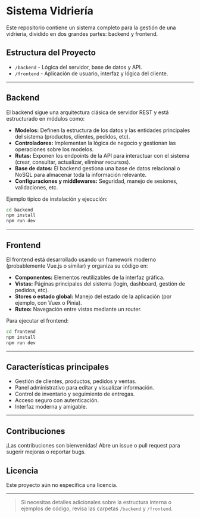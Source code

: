 # Sistema Vidriería

Este repositorio contiene un sistema completo para la gestión de una vidriería, dividido en dos grandes partes: backend y frontend.

## Estructura del Proyecto

- `/backend` - Lógica del servidor, base de datos y API.
- `/frontend` - Aplicación de usuario, interfaz y lógica del cliente.

---

## Backend

El backend sigue una arquitectura clásica de servidor REST y está estructurado en módulos como:

- **Modelos:** Definen la estructura de los datos y las entidades principales del sistema (productos, clientes, pedidos, etc).
- **Controladores:** Implementan la lógica de negocio y gestionan las operaciones sobre los modelos.
- **Rutas:** Exponen los endpoints de la API para interactuar con el sistema (crear, consultar, actualizar, eliminar recursos).
- **Base de datos:** El backend gestiona una base de datos relacional o NoSQL para almacenar toda la información relevante.
- **Configuraciones y middlewares:** Seguridad, manejo de sesiones, validaciones, etc.

Ejemplo típico de instalación y ejecución:

```sh
cd backend
npm install
npm run dev
```

---

## Frontend

El frontend está desarrollado usando un framework moderno (probablemente Vue.js o similar) y organiza su código en:

- **Componentes:** Elementos reutilizables de la interfaz gráfica.
- **Vistas:** Páginas principales del sistema (login, dashboard, gestión de pedidos, etc).
- **Stores o estado global:** Manejo del estado de la aplicación (por ejemplo, con Vuex o Pinia).
- **Ruteo:** Navegación entre vistas mediante un router.

Para ejecutar el frontend:

```sh
cd frontend
npm install
npm run dev
```

---

## Características principales

- Gestión de clientes, productos, pedidos y ventas.
- Panel administrativo para editar y visualizar información.
- Control de inventario y seguimiento de entregas.
- Acceso seguro con autenticación.
- Interfaz moderna y amigable.

---

## Contribuciones

¡Las contribuciones son bienvenidas! Abre un issue o pull request para sugerir mejoras o reportar bugs.

## Licencia

Este proyecto aún no especifica una licencia.

---

> Si necesitas detalles adicionales sobre la estructura interna o ejemplos de código, revisa las carpetas `/backend` y `/frontend`.
